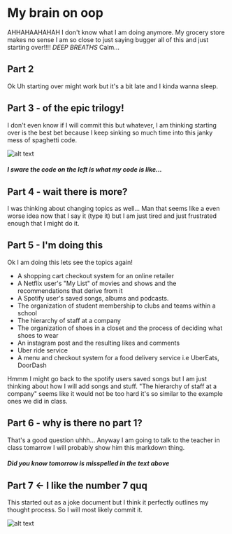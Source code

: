 # My brain on oop
AHHAHAAHAHAH I don't know what I am doing anymore. My grocery store makes no sense I am so close to just saying bugger all of this and just starting over!!!!
*DEEP BREATHS* Calm...

## Part 2
Ok Uh starting over might work but it's a bit late and I kinda wanna sleep.

## Part 3 - of the epic trilogy!
I don't even know if I will commit this but whatever, I am thinking starting over is the best bet because I keep sinking so much time into this janky mess of spaghetti code.

![alt text](https://external-content.duckduckgo.com/iu/?u=https%3A%2F%2Fqph.fs.quoracdn.net%2Fmain-qimg-028130c99108e1000974a1b5e728201a&f=1&nofb=1 "My-code")

##### I sware the code on the left is what my code is like...

## Part 4 - wait there is more?
I was thinking about changing topics as well... Man that seems like a even worse idea now that I say it (type it) but I am just tired and just frustrated enough that I might do it.

## Part 5 - I'm doing this
Ok I am doing this lets see the topics again!
* A shopping cart checkout system for an online retailer
* A Netflix user's "My List" of movies and shows and the recommendations that derive from it
* A Spotify user's saved songs, albums and podcasts.
* The organization of student membership to clubs and teams within a school
* The hierarchy of staff at a company
* The organization of shoes in a closet and the process of deciding what shoes to wear
* An instagram post and the resulting likes and comments 
* Uber ride service
* A menu and checkout system for a food delivery service i.e UberEats, DoorDash

Hmmm I might go back to the spotify users saved songs but I am just thinking about how I will add songs and stuff. "The hierarchy of staff at a company" seems like it would not be too hard it's so similar to the example ones we did in class.

## Part 6 - why is there no part 1?
That's a good question uhhh... Anyway I am going to talk to the teacher in class tomarrow I will probably show him this markdown thing.
##### Did you know tomorrow is misspelled in the text above

## Part 7 <- I like the number 7 quq
This started out as a joke document but I think it perfectly outlines my thought process. So I will most likely commit it.

![alt text](https://external-content.duckduckgo.com/iu/?u=https%3A%2F%2Fcdn.shopify.com%2Fs%2Ffiles%2F1%2F0049%2F4056%2F2501%2Fproducts%2FSpaghetti-Code_Design-Picture_1024x1024.png%3Fv%3D1550825343&f=1&nofb=1 "Spaghetti-Code")